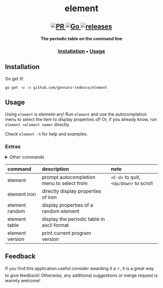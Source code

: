 <h1 align="center">
  element
</h1>

<h2 align="center">
  <a href="#" onclick="return false;">
    <img alt="PR" src="https://img.shields.io/badge/PRs-welcome-brightgreen.svg?style=flat"/>
  </a>
  <a href="https://golang.org/">
    <img alt="Go" src="https://img.shields.io/badge/go-%2300ADD8.svg?&style=flat&logo=go&logoColor=white"/>
  </a>
  <a href="https://github.com/gennaro-tedesco/boilit/releases">
    <img alt="releases" src="https://img.shields.io/github/release/gennaro-tedesco/element"/>
  </a>
</h2>

<h4 align="center">The periodic table on the command line</h4>
<h3 align="center">
  <a href="#Installation">Installation</a> •
  <a href="#Usage">Usage</a>
</h3>

## Installation
Go get it!
```
go get -u -v github.com/gennaro-tedesco/element
```

## Usage
<insert gif>

Using `element` is element-ary! Run `element` and use the autocompletion menu to select the item to display properties of! Or, if you already know, run `element <element name>` directly.

Check `element -h` for help and examples.


### Extras
<details>
  <summary>Other commands</summary>

  ```
  element random
  ```
  to show properties of a random element. Use it at shell start-up or as fortune cookie in `cowsay`!

  ```
  element table
  ```
  to display the periodic table in ascii format!

  <img alt="table" src="https://user-images.githubusercontent.com/15387611/115287360-7a862780-a150-11eb-9d6d-99a792d22610.png">
</details>

| command         | description                                | note
|:--------------- |:------------------------------------------ |:--------------------------------------
| element         | prompt autocompletion menu to select from  | `<C-d>` to quit, `<Up/Down>` to scroll
| element iron    | directly display properties of iron        |
| element random  | display properties of a random element     |
| element table   | display the periodic table in ascii format |
| element version | print current program version              |


## Feedback
If you find this application useful consider awarding it a ⭐, it is a great way to give feedback! Otherwise, any additional suggestions or merge request is warmly welcome!

